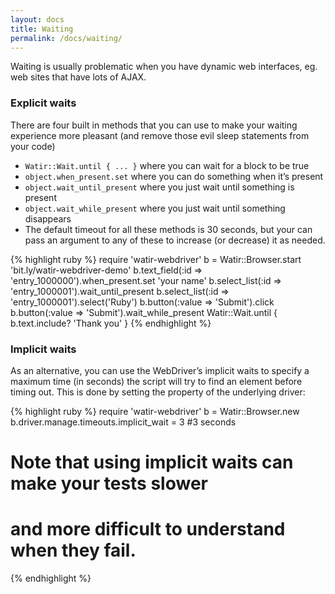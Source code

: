 ```yaml
---
layout: docs
title: Waiting
permalink: /docs/waiting/
---
```


Waiting is usually problematic when you have dynamic web interfaces, eg. web sites that have lots of AJAX.

### Explicit waits

There are four built in methods that you can use to make your waiting experience more pleasant (and remove those evil sleep statements from your code)

* <code>Watir::Wait.until { ... }</code> where you can wait for a block to be true
* <code>object.when_present.set</code> where you can do something when it’s present
* <code>object.wait_until_present</code> where you just wait until something is present
* <code>object.wait_while_present</code> where you just wait until something disappears
* The default timeout for all these methods is 30 seconds, but your can pass an argument to any of these to increase (or decrease) it as needed.

{% highlight ruby %}
require 'watir-webdriver'
b = Watir::Browser.start 'bit.ly/watir-webdriver-demo'
b.text_field(:id => 'entry_1000000').when_present.set 'your name'
b.select_list(:id => 'entry_1000001').wait_until_present
b.select_list(:id => 'entry_1000001').select('Ruby')
b.button(:value => 'Submit').click
b.button(:value => 'Submit').wait_while_present
Watir::Wait.until { b.text.include? 'Thank you' }
{% endhighlight %}

### Implicit waits

As an alternative, you can use the WebDriver’s implicit waits to specify a maximum time (in seconds) the script will try to find an element before timing out. This is done by setting the property of the underlying driver:

{% highlight ruby %}
require 'watir-webdriver'
b = Watir::Browser.new
b.driver.manage.timeouts.implicit_wait = 3 #3 seconds
# Note that using implicit waits can make your tests slower 
# and more difficult to understand when they fail.
{% endhighlight %}

